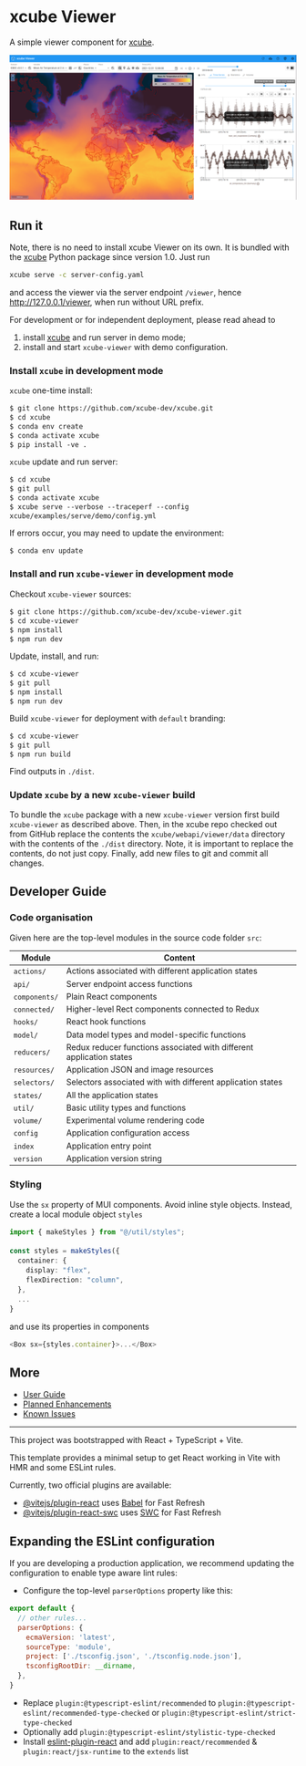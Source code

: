 # xcube Viewer

A simple viewer component for [xcube](https://xcube.readthedocs.io/).

![xcube-viewer](./docs/assets/images/xcube-viewer.png)

## Run it

Note, there is no need to install xcube Viewer on its own.
It is bundled with the [xcube](https://github.com/xcube-dev/xcube)
Python package since version 1.0. Just run
```bash
xcube serve -c server-config.yaml
```
and access the viewer via the server endpoint `/viewer`,
hence http://127.0.0.1/viewer, when run without URL prefix.

For development or for independent deployment, please read ahead to

1. install [xcube](https://github.com/xcube-dev/xcube) and run server in demo mode;
2. install and start `xcube-viewer` with demo configuration.

### Install `xcube` in development mode

`xcube` one-time install:

    $ git clone https://github.com/xcube-dev/xcube.git
    $ cd xcube
    $ conda env create
    $ conda activate xcube
    $ pip install -ve .  

`xcube` update and run server:

    $ cd xcube
    $ git pull
    $ conda activate xcube  
    $ xcube serve --verbose --traceperf --config xcube/examples/serve/demo/config.yml  

If errors occur, you may need to update the environment:

    $ conda env update

### Install and run `xcube-viewer` in development mode

Checkout `xcube-viewer` sources:

    $ git clone https://github.com/xcube-dev/xcube-viewer.git
    $ cd xcube-viewer
    $ npm install
    $ npm run dev

Update, install, and run:

    $ cd xcube-viewer
    $ git pull
    $ npm install
    $ npm run dev

Build `xcube-viewer` for deployment with `default` branding:

    $ cd xcube-viewer
    $ git pull
    $ npm run build

Find outputs in `./dist`.

### Update `xcube` by a new `xcube-viewer` build

To bundle the `xcube` package with a new `xcube-viewer` version first build 
`xcube-viewer` as described above.
Then, in the xcube repo checked out from GitHub replace the contents the 
`xcube/webapi/viewer/data` directory with the contents of the `./dist` 
directory. Note, it is important to replace the contents, 
do not just copy. 
Finally, add new files to git and commit all changes.  


## Developer Guide

### Code organisation

Given here are the top-level modules in the source code folder `src`:

| Module        | Content                                                              |
|---------------|----------------------------------------------------------------------|
| `actions/`    | Actions associated with different application states                 |
| `api/`        | Server endpoint access functions                                     |
| `components/` | Plain React components                                               |
| `connected/`  | Higher-level Rect components connected to Redux                      |
| `hooks/`      | React hook functions                                                 |
| `model/`      | Data model types and model-specific functions                        |
| `reducers/`   | Redux reducer functions associated with different application states |
| `resources/`  | Application JSON and image resources                                 |
| `selectors/`  | Selectors associated with with different application states          |
| `states/`     | All the application states                                           |
| `util/`       | Basic utility types and functions                                    |
| `volume/`     | Experimental volume rendering code                                   |
| `config`      | Application configuration access                                     |
| `index`       | Application entry point                                              |
| `version`     | Application version string                                           |


### Styling

Use the `sx` property of MUI components. Avoid inline style objects. Instead,
create a local module object `styles` 

```typescript
import { makeStyles } from "@/util/styles";

const styles = makeStyles({
  container: {
    display: "flex",
    flexDirection: "column",
  },
  ...
}
```

and use its properties in components

```typescript
<Box sx={styles.container}>...</Box>
```

## More

* [User Guide](https://xcube-dev.github.io/xcube-viewer/)
* [Planned Enhancements](https://github.com/xcube-dev/xcube-viewer/labels/enhancement)
* [Known Issues](https://github.com/xcube-dev/xcube-viewer/labels/bug)

--- 

This project was bootstrapped with React + TypeScript + Vite.

This template provides a minimal setup to get React working in Vite with HMR and some ESLint rules.

Currently, two official plugins are available:

- [@vitejs/plugin-react](https://github.com/vitejs/vite-plugin-react/blob/main/packages/plugin-react/README.md) uses [Babel](https://babeljs.io/) for Fast Refresh
- [@vitejs/plugin-react-swc](https://github.com/vitejs/vite-plugin-react-swc) uses [SWC](https://swc.rs/) for Fast Refresh

## Expanding the ESLint configuration

If you are developing a production application, we recommend updating the configuration to enable type aware lint rules:

- Configure the top-level `parserOptions` property like this:

```js
export default {
  // other rules...
  parserOptions: {
    ecmaVersion: 'latest',
    sourceType: 'module',
    project: ['./tsconfig.json', './tsconfig.node.json'],
    tsconfigRootDir: __dirname,
  },
}
```

- Replace `plugin:@typescript-eslint/recommended` to `plugin:@typescript-eslint/recommended-type-checked` or `plugin:@typescript-eslint/strict-type-checked`
- Optionally add `plugin:@typescript-eslint/stylistic-type-checked`
- Install [eslint-plugin-react](https://github.com/jsx-eslint/eslint-plugin-react) and add `plugin:react/recommended` & `plugin:react/jsx-runtime` to the `extends` list
